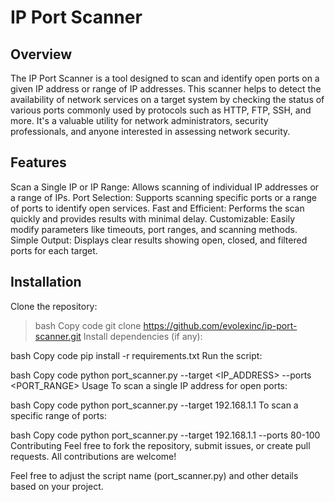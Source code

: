 # IP Port Scanner
## Overview
The IP Port Scanner is a tool designed to scan and identify open ports on a given IP address or range of IP addresses. This scanner helps to detect the availability of network services on a target system by checking the status of various ports commonly used by protocols such as HTTP, FTP, SSH, and more. It's a valuable utility for network administrators, security professionals, and anyone interested in assessing network security.

## Features
Scan a Single IP or IP Range: Allows scanning of individual IP addresses or a range of IPs.
Port Selection: Supports scanning specific ports or a range of ports to identify open services.
Fast and Efficient: Performs the scan quickly and provides results with minimal delay.
Customizable: Easily modify parameters like timeouts, port ranges, and scanning methods.
Simple Output: Displays clear results showing open, closed, and filtered ports for each target.
## Installation
Clone the repository:
>bash
>Copy code
>git clone https://github.com/evolexinc/ip-port-scanner.git
>Install dependencies (if any):

bash
Copy code
pip install -r requirements.txt
Run the script:

bash
Copy code
python port_scanner.py --target <IP_ADDRESS> --ports <PORT_RANGE>
Usage
To scan a single IP address for open ports:

bash
Copy code
python port_scanner.py --target 192.168.1.1
To scan a specific range of ports:

bash
Copy code
python port_scanner.py --target 192.168.1.1 --ports 80-100
Contributing
Feel free to fork the repository, submit issues, or create pull requests. All contributions are welcome!

Feel free to adjust the script name (port_scanner.py) and other details based on your project.

